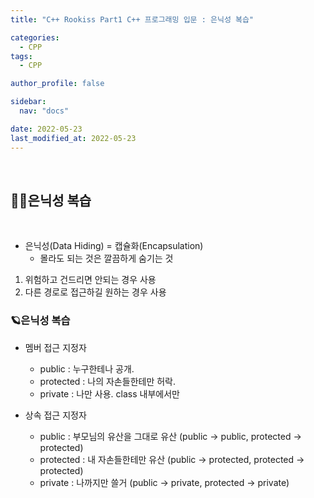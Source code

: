 ```yaml
---
title: "C++ Rookiss Part1 C++ 프로그래밍 입문 : 은닉성 복습"

categories:
  - CPP
tags:
  - CPP

author_profile: false

sidebar:
  nav: "docs"

date: 2022-05-23
last_modified_at: 2022-05-23
---
```


<br>

## 🙇‍♀️은닉성 복습

<br>

* 은닉성(Data Hiding) = 캡슐화(Encapsulation)
    - 몰라도 되는 것은 깔끔하게 숨기는 것

1. 위험하고 건드리면 안되는 경우 사용
2. 다른 경로로 접근하길 원하는 경우 사용


### 🪐은닉성 복습

* 멤버 접근 지정자
    - public : 누구한테나 공개.
    - protected : 나의 자손들한테만 허락.
    - private : 나만 사용. class 내부에서만

* 상속 접근 지정자
    - public : 부모님의 유산을 그대로 유산 (public -> public, protected -> protected)
    - protected : 내 자손들한테만 유산 (public -> protected, protected -> protected)
    - private : 나까지만 쓸거 (public -> private, protected -> private)
